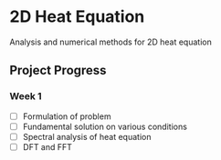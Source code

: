 # 2D Heat Equation
Analysis and numerical methods for 2D heat equation

## Project Progress

### Week 1

- [ ] Formulation of problem
- [ ] Fundamental solution on various conditions
- [ ] Spectral analysis of heat equation
- [ ] DFT and FFT